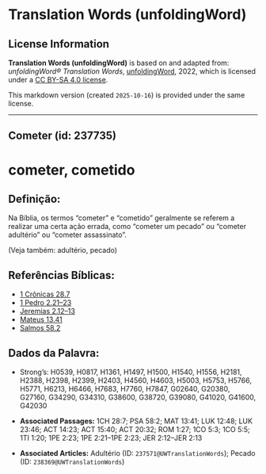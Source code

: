 # Translation Words (unfoldingWord)

## License Information

**Translation Words (unfoldingWord)** is based on and adapted from: _unfoldingWord® Translation Words_, [unfoldingWord](https://unfoldingword.org/utw), 2022, which is licensed under a [CC BY-SA 4.0 license](https://creativecommons.org/licenses/by-sa/4.0/legalcode.en).

This markdown version (created `2025-10-16`) is provided under the same license.



--------------------------------

## Cometer (id: 237735)

cometer, cometido
=================

Definição:
----------

Na Bíblia, os termos “cometer” e “cometido” geralmente se referem a realizar uma certa ação errada, como “cometer um pecado” ou “cometer adultério” ou “cometer assassinato”.

(Veja também: adultério, pecado)

Referências Bíblicas:
---------------------

* [1 Crônicas 28\.7](https://ref.ly/1Chr28:7)
* [1 Pedro 2\.21–23](https://ref.ly/1Pet2:21-1Pet2:23)
* [Jeremias 2\.12–13](https://ref.ly/Jer2:12-Jer2:13)
* [Mateus 13\.41](https://ref.ly/Matt13:41)
* [Salmos 58\.2](https://ref.ly/Ps58:2)

Dados da Palavra:
-----------------

* Strong’s: H0539, H0817, H1361, H1497, H1500, H1540, H1556, H2181, H2388, H2398, H2399, H2403, H4560, H4603, H5003, H5753, H5766, H5771, H6213, H6466, H7683, H7760, H7847, G02640, G20380, G27160, G34290, G34310, G38600, G38720, G39080, G41020, G41600, G42030

* **Associated Passages:** 1CH 28:7; PSA 58:2; MAT 13:41; LUK 12:48; LUK 23:46; ACT 14:23; ACT 15:40; ACT 20:32; ROM 1:27; 1CO 5:3; 1CO 5:5; 1TI 1:20; 1PE 2:23; 1PE 2:21–1PE 2:23; JER 2:12–JER 2:13
* **Associated Articles:** Adultério (ID: `237571@UWTranslationWords`); Pecado (ID: `238369@UWTranslationWords`)


